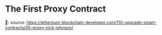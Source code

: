 # The First Proxy Contract

🔗: source: https://ethereum-blockchain-developer.com/110-upgrade-smart-contracts/05-proxy-nick-johnson/